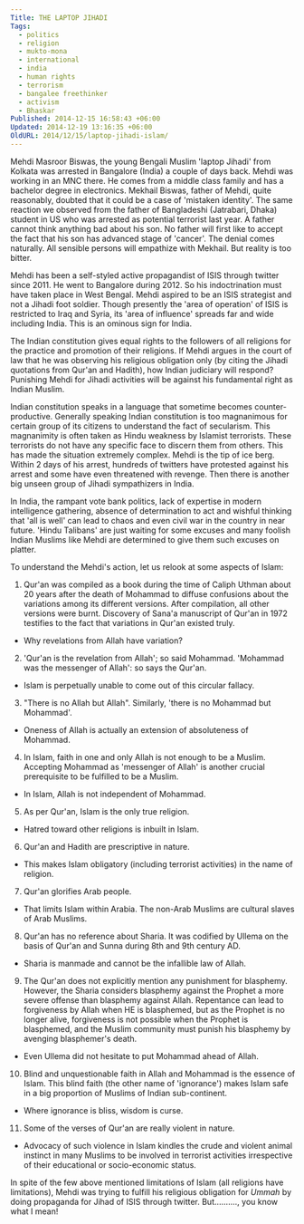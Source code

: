 ```yaml
---
Title: THE LAPTOP JIHADI
Tags:
  - politics
  - religion
  - mukto-mona
  - international
  - india
  - human rights
  - terrorism
  - bangalee freethinker
  - activism
  - Bhaskar
Published: 2014-12-15 16:58:43 +06:00
Updated: 2014-12-19 13:16:35 +06:00
OldURL: 2014/12/15/laptop-jihadi-islam/
---
```


Mehdi Masroor Biswas, the young Bengali Muslim 'laptop Jihadi' from Kolkata was arrested in Bangalore (India) a couple of days back. Mehdi was working in an MNC there. He comes from a middle class family and has a bachelor degree in electronics. Mekhail Biswas, father of Mehdi, quite reasonably, doubted that it could be a case of 'mistaken identity'. The same reaction we observed from the father of Bangladeshi (Jatrabari, Dhaka) student in US who was arrested as potential terrorist last year. A father cannot think anything bad about his son. No father will first like to accept the fact that his son has advanced stage of 'cancer'. The denial comes naturally. All sensible persons will empathize with Mekhail. But reality is too bitter. 

Mehdi has been a self-styled active propagandist of ISIS through twitter since 2011. He went to Bangalore during 2012. So his indoctrination must have taken place in West Bengal. Mehdi aspired to be an ISIS strategist and not a Jihadi foot soldier. Though presently the 'area of operation' of ISIS is restricted to Iraq and Syria, its 'area of influence' spreads far and wide including India. This is an ominous sign for India. 

The Indian constitution gives equal rights to the followers of all religions for the practice and promotion of their religions. If Mehdi argues in the court of law that he was observing his religious obligation only (by citing the Jihadi quotations from Qur'an and Hadith), how Indian judiciary will respond? Punishing Mehdi for Jihadi activities will be against his fundamental right as Indian Muslim. 

Indian constitution speaks in a language that sometime becomes counter-productive. Generally speaking Indian constitution is too magnanimous for certain group of its citizens to understand the fact of secularism. This magnanimity is often taken as Hindu weakness by Islamist terrorists. These terrorists do not have any specific face to discern them from others. This has made the situation extremely complex. Mehdi is the tip of ice berg. Within 2 days of his arrest, hundreds of twitters have protested against his arrest and some have even threatened with revenge. Then there is another big unseen group of Jihadi sympathizers in India.

In India, the rampant vote bank politics, lack of expertise in modern intelligence gathering, absence of determination to act and wishful thinking that 'all is well' can lead to chaos and even civil war in the country in near future. 'Hindu Talibans' are just waiting for some excuses and many foolish Indian Muslims like Mehdi are determined to give them such excuses on platter.

To understand the Mehdi's action, let us relook at some aspects of Islam:

1. Qur'an was compiled as a book during the time of Caliph Uthman about 20 years after the death of Mohammad to diffuse confusions about the variations among its different versions. After compilation, all other versions were burnt. Discovery of Sana'a manuscript of Qur'an in 1972 testifies to the fact that variations in Qur'an existed truly. 
- Why revelations from Allah have variation?

2. 'Qur'an is the revelation from Allah'; so said Mohammad. 'Mohammad was the messenger of Allah': so says the Qur'an. 
- Islam is perpetually unable to come out of this circular fallacy.

3. "There is no Allah but Allah". Similarly, 'there is no Mohammad but Mohammad'.
- Oneness of Allah is actually an extension of absoluteness of Mohammad. 

4. In Islam, faith in one and only Allah is not enough to be a Muslim. Accepting Mohammad as 'messenger of Allah' is another crucial prerequisite to be fulfilled to be a Muslim.
- In Islam, Allah is not independent of Mohammad. 

5. As per Qur'an, Islam is the only true religion.
- Hatred toward other religions is inbuilt in Islam.

6. Qur'an and Hadith are prescriptive in nature. 
- This makes Islam obligatory (including terrorist activities) in the name of religion.

7. Qur'an glorifies Arab people.
- That limits Islam within Arabia. The non-Arab Muslims are cultural slaves of Arab Muslims.

8. Qur'an has no reference about Sharia. It was codified by Ullema on the basis of Qur'an and Sunna during 8th and 9th century AD.
- Sharia is manmade and cannot be the infallible law of Allah. 

9. The Qur'an does not explicitly mention any punishment for blasphemy. However, the Sharia considers blasphemy against the Prophet a more severe offense than blasphemy against Allah. Repentance can lead to forgiveness by Allah when HE is blasphemed, but as the Prophet is no longer alive, forgiveness is not possible when the Prophet is blasphemed, and the Muslim community must punish his blasphemy by avenging blasphemer's death. 
- Even Ullema did not hesitate to put Mohammad ahead of Allah. 

10. Blind and unquestionable faith in Allah and Mohammad is the essence of Islam. This blind faith (the other name of 'ignorance') makes Islam safe in a big proportion of Muslims of Indian sub-continent.
- Where ignorance is bliss, wisdom is curse.

11. Some of the verses of Qur'an are really violent in nature.
- Advocacy of such violence in Islam kindles the crude and violent animal instinct in many Muslims to be involved in terrorist activities irrespective of their educational or socio-economic status.  

In spite of the few above mentioned limitations of Islam (all religions have limitations), Mehdi was trying to fulfill his religious obligation for <em>Ummah</em> by doing propaganda for Jihad of ISIS through twitter. But………., you know what I mean!

